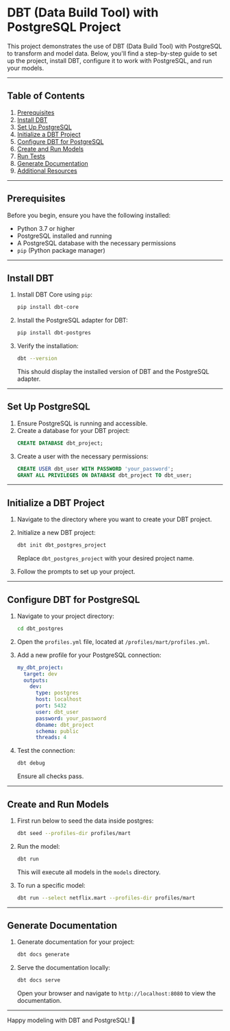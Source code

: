 # DBT (Data Build Tool) with PostgreSQL Project

This project demonstrates the use of DBT (Data Build Tool) with PostgreSQL to transform and model data. Below, you'll find a step-by-step guide to set up the project, install DBT, configure it to work with PostgreSQL, and run your models.

---

## Table of Contents

1. [Prerequisites](#prerequisites)
2. [Install DBT](#install-dbt)
3. [Set Up PostgreSQL](#set-up-postgresql)
4. [Initialize a DBT Project](#initialize-a-dbt-project)
5. [Configure DBT for PostgreSQL](#configure-dbt-for-postgresql)
6. [Create and Run Models](#create-and-run-models)
7. [Run Tests](#run-tests)
8. [Generate Documentation](#generate-documentation)
9. [Additional Resources](#additional-resources)

---

## Prerequisites

Before you begin, ensure you have the following installed:

- Python 3.7 or higher
- PostgreSQL installed and running
- A PostgreSQL database with the necessary permissions
- `pip` (Python package manager)

---

## Install DBT

1. Install DBT Core using `pip`:

   ```bash
   pip install dbt-core
   ```

2. Install the PostgreSQL adapter for DBT:

   ```bash
   pip install dbt-postgres
   ```

3. Verify the installation:
   ```bash
   dbt --version
   ```
   This should display the installed version of DBT and the PostgreSQL adapter.

---

## Set Up PostgreSQL

1. Ensure PostgreSQL is running and accessible.
2. Create a database for your DBT project:
   ```sql
   CREATE DATABASE dbt_project;
   ```
3. Create a user with the necessary permissions:
   ```sql
   CREATE USER dbt_user WITH PASSWORD 'your_password';
   GRANT ALL PRIVILEGES ON DATABASE dbt_project TO dbt_user;
   ```

---

## Initialize a DBT Project

1. Navigate to the directory where you want to create your DBT project.
2. Initialize a new DBT project:

   ```bash
   dbt init dbt_postgres_project
   ```

   Replace `dbt_postgres_project` with your desired project name.

3. Follow the prompts to set up your project.

---

## Configure DBT for PostgreSQL

1. Navigate to your project directory:

   ```bash
   cd dbt_postgres
   ```

2. Open the `profiles.yml` file, located at `/profiles/mart/profiles.yml`.

3. Add a new profile for your PostgreSQL connection:

   ```yaml
   my_dbt_project:
     target: dev
     outputs:
       dev:
         type: postgres
         host: localhost
         port: 5432
         user: dbt_user
         password: your_password
         dbname: dbt_project
         schema: public
         threads: 4
   ```

4. Test the connection:
   ```bash
   dbt debug
   ```
   Ensure all checks pass.

---

## Create and Run Models

1. First run below to seed the data inside postgres:

   ```bash
   dbt seed --profiles-dir profiles/mart
   ```

2. Run the model:

   ```bash
   dbt run
   ```

   This will execute all models in the `models` directory.

3. To run a specific model:
   ```bash
   dbt run --select netflix.mart --profiles-dir profiles/mart
   ```

---

## Generate Documentation

1. Generate documentation for your project:

   ```bash
   dbt docs generate
   ```

2. Serve the documentation locally:
   ```bash
   dbt docs serve
   ```
   Open your browser and navigate to `http://localhost:8080` to view the documentation.

---

Happy modeling with DBT and PostgreSQL! 🚀
